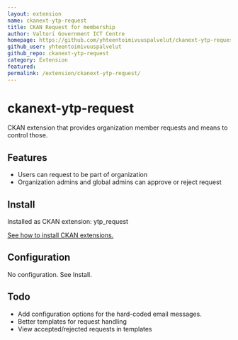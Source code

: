 ```yaml
---
layout: extension
name: ckanext-ytp-request
title: CKAN Request for membership
author: Valtori Government ICT Centre
homepage: https://github.com/yhteentoimivuuspalvelut/ckanext-ytp-request
github_user: yhteentoimivuuspalvelut
github_repo: ckanext-ytp-request
category: Extension
featured:  
permalink: /extension/ckanext-ytp-request/
---
```



ckanext-ytp-request
===================

CKAN extension that provides organization member requests and means to control those.

Features
--------

- Users can request to be part of organization
- Organization admins and global admins can approve or reject request

Install
-------

Installed as CKAN extension: ytp_request

[See how to install CKAN extensions.](http://docs.ckan.org/en/latest/extensions/tutorial.html#installing-the-extension)

Configuration
-------------

No configuration. See Install.


Todo
-------------

- Add configuration options for the hard-coded email messages.
- Better templates for request handling
- View accepted/rejected requests in templates

